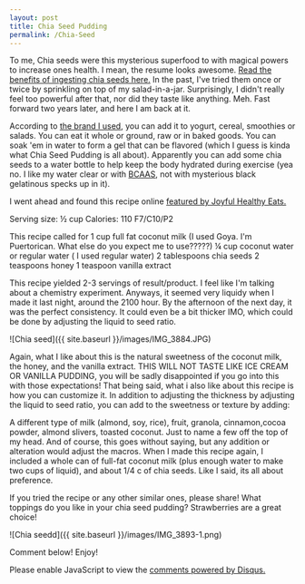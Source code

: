 ```yaml
---
layout: post
title: Chia Seed Pudding
permalink: /Chia-Seed
---
```


To me, Chia seeds were this mysterious superfood to with magical powers to increase ones health. I mean, the resume looks awesome. [Read the benefits of ingesting chia seeds here.](https://authoritynutrition.com/11-proven-health-benefits-of-chia-seeds/) In the past, I've tried them once or twice by sprinkling on top of my salad-in-a-jar. Surprisingly, I didn't really feel too powerful after that, nor did they taste like anything. Meh. Fast forward two years later, and here I am back at it. 

According to [the brand I used](http://grocery.harristeeter.com/pd/Spectrum/Chia-Seed/12-oz/022506521063/), you can add it to yogurt, cereal, smoothies or salads. You can eat it whole or ground, raw or in baked goods. You can soak 'em in water to form a gel that can be flavored (which I guess is kinda what Chia Seed Pudding is all about). Apparently you can add some chia seeds to a water bottle to help keep the body hydrated during exercise (yea no. I like my water clear or with [BCAAS](http://www.bodybuilding.com/fun/bcaas-the-many-benefits-of-amino-acids.html), not with mysterious black gelatinous specks up in it). 
 
I went ahead and found this recipe online [featured by Joyful Healthy Eats.](http://www.joyfulhealthyeats.com/creamy-vanilla-chia-seed-pudding-dairy-free/)

Serving size: ½ cup Calories: 110   F7/C10/P2

This recipe called for 
1 cup full fat coconut milk (I used Goya. I'm Puertorican. What else do you expect me to use?????)
¼ cup coconut water or regular water ( I used regular water)
2 tablespoons chia seeds
2 teaspoons honey
1 teaspoon vanilla extract

This recipe yielded 2-3 servings of result/product. I feel like I'm talking about a chemistry experiment. Anyways, it seemed very liquidy when I made it last night, around the 2100 hour. By the afternoon of the next day, it was the perfect consistency. It could even be a bit thicker IMO, which could be done by adjusting the liquid to seed ratio. 

![Chia seed]({{ site.baseurl }}/images/IMG_3884.JPG)

Again, what I like about this is the natural sweetness of the coconut milk, the honey, and the vanilla extract. THIS WILL NOT TASTE LIKE ICE CREAM OR VANILLA PUDDING, you will be sadly disappointed if you go into this with those expectations! That being said, what i also like about this recipe is how you can customize it. In addition to adjusting the thickness by adjusting the liquid to seed ratio, you can add to the sweetness or texture by adding:

A different type of milk (almond, soy, rice), fruit, granola, cinnamon,cocoa powder, almond slivers, toasted coconut. Just to name a few off the top of my head. And of course, this goes without saying, but any addition or alteration would adjust the macros. When I made this recipe again, I included a whole can of full-fat coconut milk (plus enough water to make two cups of liquid), and about 1/4 c of chia seeds. Like I said, its all about preference.

If you tried the recipe or any other similar ones, please share! What toppings do you like in your chia seed pudding? Strawberries are a great choice!

![Chia seedd]({{ site.baseurl }}/images/IMG_3893-1.png)

Comment below! Enjoy!
<div id="disqus_thread"></div>
<script>

/**
 *  RECOMMENDED CONFIGURATION VARIABLES: EDIT AND UNCOMMENT THE SECTION BELOW TO INSERT DYNAMIC VALUES FROM YOUR PLATFORM OR CMS.
 *  LEARN WHY DEFINING THESE VARIABLES IS IMPORTANT: https://disqus.com/admin/universalcode/#configuration-variables */
/*
var disqus_config = function () {
    this.page.url = PAGE_URL;  // Replace PAGE_URL with your page's canonical URL variable
    this.page.identifier = PAGE_IDENTIFIER; // Replace PAGE_IDENTIFIER with your page's unique identifier variable
};
*/
(function() { // DON'T EDIT BELOW THIS LINE
    var d = document, s = d.createElement('script');
    s.src = '//cocinando-rxd.disqus.com/embed.js';
    s.setAttribute('data-timestamp', +new Date());
    (d.head || d.body).appendChild(s);
})();
</script>
<noscript>Please enable JavaScript to view the <a href="https://disqus.com/?ref_noscript">comments powered by Disqus.</a></noscript>
                                    







